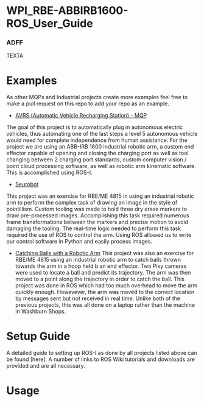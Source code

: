 # WPI_RBE-ABBIRB1600-ROS_User_Guide

### ADFF

TEXTA

# Examples

As other MQPs and Industrial projects create more examples feel free to make a pull request on this repo to add your repo as an example.

- [AVRS (Automatic Vehicle Recharging Station) - MQP](https://github.com/AVRS-MQP/AVRS 
)

The goal of this project is to automatically plug in autonomous electric vehicles, thus automating one of the last steps a level 5 autonomous vehicle would need for complete independence from human assistance. For the project we are using an ABB-IRB 1600 industrial robotic arm, a custom end effector capable of opening and closing the charging port as well as tool changing between 2 charging port standards, custom computer vision / point cloud processing software, as well as robotic arm kinematic software. This is accomplished using ROS-I.


- [Seurobot](https://github.com/RBE4815-Team6/Seurobot)

This project was an exercise for RBE/ME 4815 in using an industrial robotic arm to perform the complex task of drawing an image in the style of pointillism. Custom tooling was made to hold three dry erase markers to draw pre-processed images. Accomplishing this task required numerous frame transformations between the markers and precise motion to avoid damaging the tooling. The real-time logic needed to perform this task required the use of ROS to control the arm. Using ROS allowed us to write our control software in Python and easily process images. 

- [Catching Balls with a Robotic Arm](www.google.com)
This project was also an exercise for RBE/ME 4815 using an industrial robotic arm to catch balls thrown towards the arm in a hoop held b an end effector. Two Pixy cameras were used to locate a ball and predict its trajectory. The arm was then moved to a point along the trajectory in order to catch the ball. This project was done in ROS which had too much overhead to move the arm quickly enough. Howevever, the arm was moved to the correct location by messages sent but not received in real time. Unlike both of the previous projects, this was all done on a laptop rather than the machine in Washburn Shops.



# Setup Guide
A detailed guide to setting up ROS-I as done by all projects listed above can be found [here]. A number of links to ROS Wiki tutorials and downloads are provided and are all necessary. 

# Usage 


